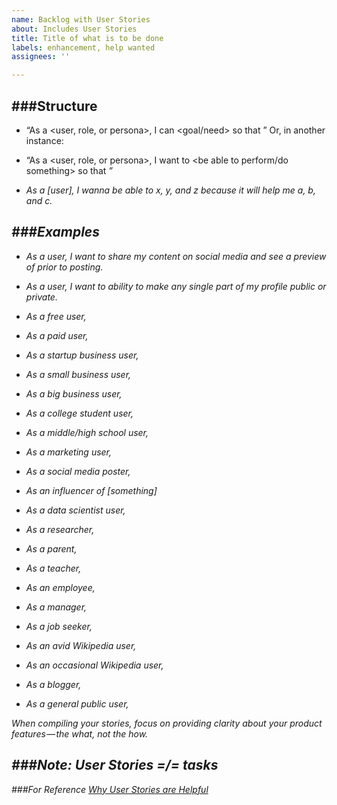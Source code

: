 ```yaml
---
name: Backlog with User Stories
about: Includes User Stories
title: Title of what is to be done
labels: enhancement, help wanted
assignees: ''

---
```


###Structure
---

 *  “As a <user, role, or persona>, I can <goal/need> so that <why>”
Or, in another instance:

 * “As a <user, role, or persona>, I want to <be able to perform/do something> so that <I get some form of value or benefit>”

 * As a [user],  I wanna be able to x, y, and z because it will help me a, b, and c.

###Examples
---

 * As a user, I want to share my content on social media and see a preview of prior to posting.

 * As a user, I want to ability to make any single part of my profile public or private.

 * As a free user,
 * As a paid user,
 * As a startup business user,
 * As a small business user,
 * As a big business user,
 * As a college student user,
 * As a middle/high school user,
 * As a marketing user,
 * As a social media poster, 
 * As an influencer of [something]
 * As a data scientist user,
 * As a researcher,
 * As a parent,
 * As a teacher,
 * As an employee,
 * As a manager,
 * As a job seeker,
 * As an avid Wikipedia user,
 * As an occasional Wikipedia user,
 * As a blogger,
 * As a general public user,

When compiling your stories, focus on providing clarity about your product features — the what, not the how.

###Note: User Stories =/= tasks
---
###For Reference
[Why User Stories are Helpful](https://medium.freecodecamp.org/how-and-why-to-write-great-user-stories-f5a110668246)
